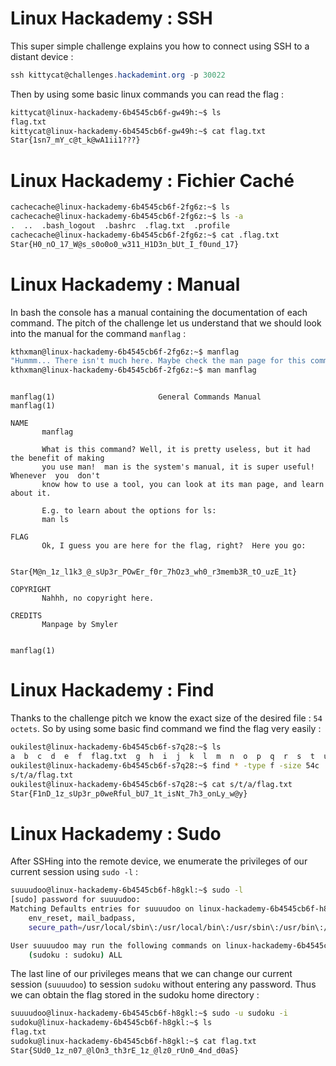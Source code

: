 # Linux Hackademy : SSH

This super simple challenge explains you how to connect using SSH to a distant device : 

```powershell
ssh kittycat@challenges.hackademint.org -p 30022
```

Then by using some basic linux commands you can read the flag : 

``` bash
kittycat@linux-hackademy-6b4545cb6f-gw49h:~$ ls
flag.txt
kittycat@linux-hackademy-6b4545cb6f-gw49h:~$ cat flag.txt
Star{1sn7_mY_c@t_k@wA1ii1???}
```

# Linux Hackademy : Fichier Caché 

```bash
cachecache@linux-hackademy-6b4545cb6f-2fg6z:~$ ls
cachecache@linux-hackademy-6b4545cb6f-2fg6z:~$ ls -a
.  ..  .bash_logout  .bashrc  .flag.txt  .profile
cachecache@linux-hackademy-6b4545cb6f-2fg6z:~$ cat .flag.txt
Star{H0_nO_17_W@s_s0o0o0_w311_H1D3n_bUt_I_f0und_17}
```
# Linux Hackademy : Manual

In bash the console has a manual  containing the documentation of each command. The pitch of the challenge let us understand that we should look into the manual for the command `manflag` : 

```bash
kthxman@linux-hackademy-6b4545cb6f-2fg6z:~$ manflag
"Hummm... There isn't much here. Maybe check the man page for this command?"
kthxman@linux-hackademy-6b4545cb6f-2fg6z:~$ man manflag
```

```plaintext

manflag(1)                       General Commands Manual                       manflag(1)

NAME
       manflag

       What is this command? Well, it is pretty useless, but it had the benefit of making
       you use man!  man is the system's manual, it is super useful! Whenever  you  don't
       know how to use a tool, you can look at its man page, and learn about it.

       E.g. to learn about the options for ls:
       man ls

FLAG
       Ok, I guess you are here for the flag, right?  Here you go:

       Star{M@n_1z_l1k3_@_sUp3r_POwEr_f0r_7hOz3_wh0_r3memb3R_tO_uzE_1t}

COPYRIGHT
       Nahhh, no copyright here.

CREDITS
       Manpage by Smyler

                                                                               manflag(1)
```
# Linux Hackademy : Find

Thanks to the challenge pitch we know the exact size of the desired file : `54 octets`. So by using some basic find command we find the flag very easily : 

```bash
oukilest@linux-hackademy-6b4545cb6f-s7q28:~$ ls
a  b  c  d  e  f  flag.txt  g  h  i  j  k  l  m  n  o  p  q  r  s  t  u  v  w  x  y  z
oukilest@linux-hackademy-6b4545cb6f-s7q28:~$ find * -type f -size 54c
s/t/a/flag.txt
oukilest@linux-hackademy-6b4545cb6f-s7q28:~$ cat s/t/a/flag.txt
Star{F1nD_1z_sUp3r_p0weRful_bU7_1t_isNt_7h3_onLy_w@y}
```
# Linux Hackademy : Sudo

After SSHing into the remote device, we enumerate the privileges of our current session using `sudo -l` : 

```bash
suuuudoo@linux-hackademy-6b4545cb6f-h8gkl:~$ sudo -l
[sudo] password for suuuudoo:
Matching Defaults entries for suuuudoo on linux-hackademy-6b4545cb6f-h8gkl:
    env_reset, mail_badpass,
    secure_path=/usr/local/sbin\:/usr/local/bin\:/usr/sbin\:/usr/bin\:/sbin\:/bin, use_pty

User suuuudoo may run the following commands on linux-hackademy-6b4545cb6f-h8gkl:
    (sudoku : sudoku) ALL
```

The last line of our privileges means that we can change our current session (`suuuudoo`) to session `sudoku` without entering any password. Thus we can obtain the flag stored in the sudoku home directory : 

```bash
suuuudoo@linux-hackademy-6b4545cb6f-h8gkl:~$ sudo -u sudoku -i
sudoku@linux-hackademy-6b4545cb6f-h8gkl:~$ ls
flag.txt
sudoku@linux-hackademy-6b4545cb6f-h8gkl:~$ cat flag.txt
Star{SUd0_1z_n07_@lOn3_th3rE_1z_@lz0_rUn0_4nd_d0aS}
```